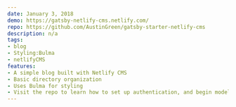 ```yaml
---
date: January 3, 2018
demo: https://gatsby-netlify-cms.netlify.com/
repo: https://github.com/AustinGreen/gatsby-starter-netlify-cms
description: n/a
tags:
- blog
- Styling:Bulma
- netlifyCMS
features:
- A simple blog built with Netlify CMS
- Basic directory organization
- Uses Bulma for styling
- Visit the repo to learn how to set up authentication, and begin modeling your content.
---
```

